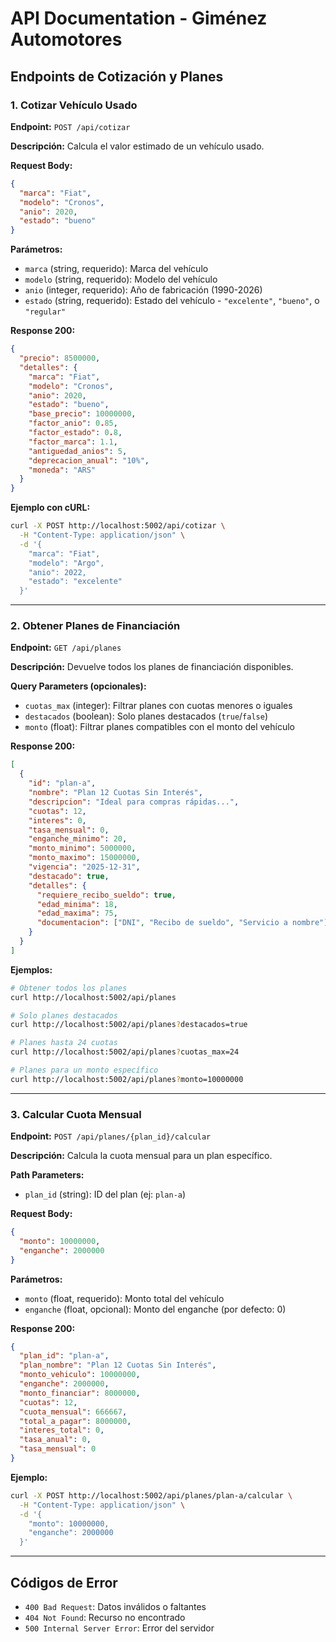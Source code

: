 # API Documentation - Giménez Automotores

## Endpoints de Cotización y Planes

### 1. Cotizar Vehículo Usado

**Endpoint:** `POST /api/cotizar`

**Descripción:** Calcula el valor estimado de un vehículo usado.

**Request Body:**
```json
{
  "marca": "Fiat",
  "modelo": "Cronos",
  "anio": 2020,
  "estado": "bueno"
}
```

**Parámetros:**
- `marca` (string, requerido): Marca del vehículo
- `modelo` (string, requerido): Modelo del vehículo
- `anio` (integer, requerido): Año de fabricación (1990-2026)
- `estado` (string, requerido): Estado del vehículo - `"excelente"`, `"bueno"`, o `"regular"`

**Response 200:**
```json
{
  "precio": 8500000,
  "detalles": {
    "marca": "Fiat",
    "modelo": "Cronos",
    "anio": 2020,
    "estado": "bueno",
    "base_precio": 10000000,
    "factor_anio": 0.85,
    "factor_estado": 0.8,
    "factor_marca": 1.1,
    "antiguedad_anios": 5,
    "deprecacion_anual": "10%",
    "moneda": "ARS"
  }
}
```

**Ejemplo con cURL:**
```bash
curl -X POST http://localhost:5002/api/cotizar \
  -H "Content-Type: application/json" \
  -d '{
    "marca": "Fiat",
    "modelo": "Argo",
    "anio": 2022,
    "estado": "excelente"
  }'
```

---

### 2. Obtener Planes de Financiación

**Endpoint:** `GET /api/planes`

**Descripción:** Devuelve todos los planes de financiación disponibles.

**Query Parameters (opcionales):**
- `cuotas_max` (integer): Filtrar planes con cuotas menores o iguales
- `destacados` (boolean): Solo planes destacados (`true`/`false`)
- `monto` (float): Filtrar planes compatibles con el monto del vehículo

**Response 200:**
```json
[
  {
    "id": "plan-a",
    "nombre": "Plan 12 Cuotas Sin Interés",
    "descripcion": "Ideal para compras rápidas...",
    "cuotas": 12,
    "interes": 0,
    "tasa_mensual": 0,
    "enganche_minimo": 20,
    "monto_minimo": 5000000,
    "monto_maximo": 15000000,
    "vigencia": "2025-12-31",
    "destacado": true,
    "detalles": {
      "requiere_recibo_sueldo": true,
      "edad_minima": 18,
      "edad_maxima": 75,
      "documentacion": ["DNI", "Recibo de sueldo", "Servicio a nombre"]
    }
  }
]
```

**Ejemplos:**
```bash
# Obtener todos los planes
curl http://localhost:5002/api/planes

# Solo planes destacados
curl http://localhost:5002/api/planes?destacados=true

# Planes hasta 24 cuotas
curl http://localhost:5002/api/planes?cuotas_max=24

# Planes para un monto específico
curl http://localhost:5002/api/planes?monto=10000000
```

---

### 3. Calcular Cuota Mensual

**Endpoint:** `POST /api/planes/{plan_id}/calcular`

**Descripción:** Calcula la cuota mensual para un plan específico.

**Path Parameters:**
- `plan_id` (string): ID del plan (ej: `plan-a`)

**Request Body:**
```json
{
  "monto": 10000000,
  "enganche": 2000000
}
```

**Parámetros:**
- `monto` (float, requerido): Monto total del vehículo
- `enganche` (float, opcional): Monto del enganche (por defecto: 0)

**Response 200:**
```json
{
  "plan_id": "plan-a",
  "plan_nombre": "Plan 12 Cuotas Sin Interés",
  "monto_vehiculo": 10000000,
  "enganche": 2000000,
  "monto_financiar": 8000000,
  "cuotas": 12,
  "cuota_mensual": 666667,
  "total_a_pagar": 8000000,
  "interes_total": 0,
  "tasa_anual": 0,
  "tasa_mensual": 0
}
```

**Ejemplo:**
```bash
curl -X POST http://localhost:5002/api/planes/plan-a/calcular \
  -H "Content-Type: application/json" \
  -d '{
    "monto": 10000000,
    "enganche": 2000000
  }'
```

---

## Códigos de Error

- `400 Bad Request`: Datos inválidos o faltantes
- `404 Not Found`: Recurso no encontrado
- `500 Internal Server Error`: Error del servidor